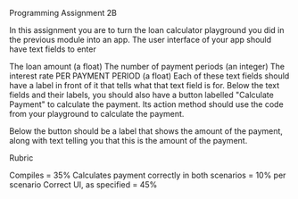 Programming Assignment 2B

In this assignment you are to turn the loan calculator playground you did in the previous module into an app. The user interface of your app should have text fields to enter

The loan amount (a float)
The number of payment periods (an integer)
The interest rate PER PAYMENT PERIOD (a float) 
Each of these text fields should have a label in front of it that tells what that text field is for. Below the text fields and their labels, you should also have a button labelled "Calculate Payment" to calculate the payment. Its action method should use the code from your playground to calculate the payment. 

Below the button should be a label that shows the amount of the payment, along with text telling you that this is the amount of the payment. 

Rubric

Compiles = 35%
Calculates payment correctly in both scenarios  = 10% per scenario 
Correct UI, as specified = 45% 
